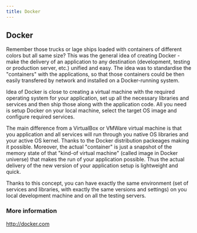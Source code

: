 ```yaml
---
title: Docker
---
```

## Docker

Remember those trucks or lage ships loaded with containers of different colors but all same size? This was the general idea of creating Docker - make the delivery of an application to any destination (development, testing or production server, etc.) unified and easy. The idea was to standardise the "containers" with the applications, so that those containers could be then easily transfered by network and installed on a Docker-running system.

Idea of Docker is close to creating a virtual machine with the required operating system for your application, set up all the necessary libraries and services and then ship those along with the application code. All you need is setup Docker on your local machine, select the target OS image and configure required services.

The main difference from a VirtualBox or VMWare virtual machine is that you application and all services will run through you native OS libraries and your active OS kernel. Thanks to the Docker distribution packeages making it possible. Moreover, the actual "container" is just a snapshot of the memory state of that "kind-of virtual machine" (called image in Docker universe) that makes the run of your application possible. Thus the actual delivery of the new version of your application setup is lightweight and quick.

Thanks to this concept, you can have exactly the same environment (set of services and libraries, with exactly the same versions and settings) on you local development machine and on all the testing servers.

### More information
http://docker.com
